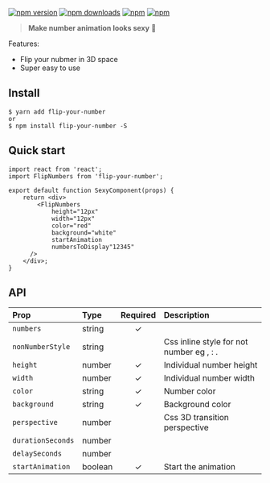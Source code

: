 [![npm version](https://img.shields.io/npm/v/flip-your-number.svg?style=flat-square)](https://www.npmjs.com/package/flip-your-number)
[![npm downloads](https://img.shields.io/npm/dm/flip-your-number.svg?style=flat-square)](https://www.npmjs.com/package/flip-your-number)
[![npm](https://img.shields.io/npm/dt/flip-your-number.svg?style=flat-square)](https://www.npmjs.com/package/flip-your-number)
[![npm](https://img.shields.io/npm/l/flip-your-number.svg?style=flat-square)](https://www.npmjs.com/package/flip-your-number)

> **Make number animation looks sexy** :clap:

Features:

* Flip your nubmer in 3D space
* Super easy to use

## Install

    $ yarn add flip-your-number
    or
    $ npm install flip-your-number -S

## Quick start

    import react from 'react';
    import FlipNumbers from 'flip-your-number';

    export default function SexyComponent(props) {
        return <div>
            <FlipNumbers
                height="12px"
                width="12px"
                color="red"
                background="white"
                startAnimation
                numbersToDisplay"12345"
          />
        </div>;
    }

## API

| Prop                  | Type     | Required | Description                                                                            |
| :-------------------- | :------- | :------: | :------------------------------------------------------------------------------------- |
| `numbers`      | string  |    ✓     |                                  |
| `nonNumberStyle`            | string    |          | Css inline style for not number eg , : . |
| `height`              | number |    ✓      | Individual number height |
| `width`              | number |    ✓      | Individual number width |
| `color`              | string |     ✓     | Number color |
| `background`              | string |    ✓      | Background color |
| `perspective`              | number |          | Css 3D transition perspective |
| `durationSeconds`              | number |          |  |
| `delaySeconds`              | number |          |  |
| `startAnimation`              | boolean |     ✓     | Start the animation |
